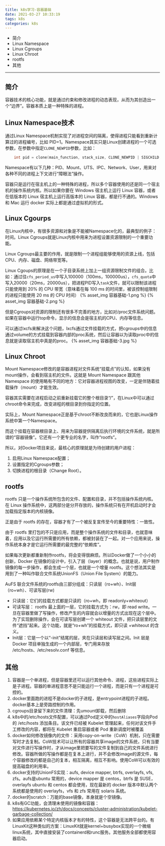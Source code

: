```yaml
---
title: k8s学习-容器基础
date: 2021-03-27 10:33:19
tags: k8s
categories: k8s
---
```


* 简介
* Linux Namespace
* Linux Cgroups
* Linux Chroot
* rootfs
* 其他
  
------

<!-- more -->
## 简介

容器技术的核心功能，就是通过约束和修改进程的动态表现，从而为其创造出一个“边界”。容器本质上是一种特殊的进程。

## Linux Namespace技术
通过Linux Namespace机制实现了对进程空间的隔离，使得进程只能看到重新计算过的进程编号，比如 PID=1。Namespace其实只是Linux创建进程的一个可选参数，在参数中指定`CLONE_NEWPID`参数，比如：
```c
    int pid = clone(main_function, stack_size, CLONE_NEWPID | SIGCHILD, null)
```
Namespace有以下几种：PID、Mount、UTS、IPC、Network、User，用来对各种不同的进程上下文进行“障眼法”操作。

容器只是运行在宿主机上的一种特殊的进程，所以多个容器使用的还是同一个宿主机的操作系统内核。所以如果你要在 Windows 宿主机上运行 Linux 容器，或者在低版本的 Linux 宿主机上运行高版本的 Linux 容器，都是行不通的。Windows 和 Mac 运行 docker 实际上都是通过虚拟机的形式。

## Linux Cgourps
在Linux内核中，有很多资源和对象是不能被Namespace化的，最典型的例子：时间。Linux Cgroups就是Linux内核中用来为进程设置资源限制的一个重要功能。

Linux Cgroups最主要的作用，就是限制一个进程组能够使用的资源上线，包括CPU、内存、磁盘、网络带宽等。

Linux Cgoups的原理是在一个子目录系统上加上一组资源限制文件的组合。比如：通过往`cfs_period_us`中写入100000（100ms，100000us），`cfs_quota`中写入20000（20ms，20000us），把进程PID写入`task`文件，就可以限制该进程只能使用到 20% 的 CPU 带宽（意味着在每 100 ms 的时间里，被该控制组限制的进程只能使用 20 ms 的 CPU 时间）
{% asset_img 容器基础-1.png %}
{% asset_img 容器基础-2.png %}

但是Cgroups对资源的限制还有很多不完善的地方，比如对/proc文件系统问题。如果在容器中运行top命令，显示的信息会是宿主机的CPU、内存等信息。

可以通过lxcfs来解决这个问题，lxcfs通过文件挂载的方式，把cgroups中的信息通过volume的方式挂载到容器内部的proc系统，然后让容器以为读取proc中的信息就是读取宿主机中真是的proc。
{% asset_img 容器基础-3.jpg %}

## Linux Chroot
Mount Namespace修改的是容器进程对文件系统“挂载点”的认知，如果没有mount操作，会看到宿主机的文件。这就是 Mount Namespace 跟其他 Namespace 的使用略有不同的地方：它对容器进程视图的改变，一定是伴随着挂载操作（mount）才能生效。

容器其实需要在进程启动之前重新挂载它的整个根目录“/”，在Linux中可以通过chroot命令来完成，改变进程的根目录到你指定的位置。

实际上，Mount Namespace正是基于chroot不断改良而来的，它也是Linux操作系统中第一个Namespace。

而这个挂载在容器根目录上、用来为容器提供隔离后执行环境的文件系统，就是所谓的“容器镜像”。它还有一个更专业的名字，叫作“rootfs”。

所以，对Docker项目来说，最核心的原理就是为待创建的用户进程：
1. 启用Linux Namespace配置；
2. 设置指定的Cgroups参数；
3. 切换进程的根目录（Change Root）。

## rootfs
rootfs 只是一个操作系统所包含的文件、配置和目录，并不包括操作系统内核。在 Linux 操作系统中，这两部分是分开存放的，操作系统只有在开机启动时才会加载指定版本的内核镜像。

正是由于 rootfs 的存在，容器才有了一个被反复宣传至今的重要特性：一致性。

由于 rootfs 里打包的不只是应用，而是整个操作系统的文件和目录，也就意味着，应用以及它运行所需要的所有依赖，都被封装在了一起。对一个应用来说，操作系统本身才是它运行所需要的最完整的“依赖库”。

如果每次更新都重新制作rootfs，将会变得很麻烦。所以Docker做了一个小小的创新，Docker 在镜像的设计中，引入了层（layer）的概念。也就是说，用户制作镜像的每一步操作，都会生成一个层，也就是一个增量 rootfs。这个想法其实是用到了一种叫作联合文件系统UnionFS（Union File System）的能力。

AuFS 联合文件系统的rootfs由三部分组成：只读层（ro+wh）、Init层（ro+wh）、可读写层(rw)
* 只读层：它们的挂载方式都是只读的（ro+wh，即 readonly+whiteout）
* 可读写层： rootfs 最上面的一层，它的挂载方式为：rw，即 read write。一旦在容器里做了写操作，修改产生的内容就会以增量的方式出现在这个层中。为了实现删除操作，会在可读写层创建一个 whiteout 文件，把只读层里的文件“遮挡”起来。这个功能，就是“ro+wh”的挂载方式，即只读 +whiteout 的含义。
* Init层：它是一个以“-init”结尾的层，夹在只读层和读写层之间。Init 层是 Docker 项目单独生成的一个内部层，专门用来存放 /etc/hosts、/etc/resolv.conf 等信息。


## 其他
1. 容器是一个单进程，但是容器里还可以运行其他命令、进程，这些进程实际上是子进程。容器的单进程意思不是只能运行一个进程，而是只有一个进程是可控的。
2. docker里面跑的进程不是docker的子进程，是entrypoint进程的子进程。docker基本上是旁路控制的作用。
3. cgroups目录留下来的文件清理：先umount卸载，然后删除
4. k8s中的/etc/hosts文件配置，可以通过Pod定义中的`hostAliases`字段向Pod的 /etc/hosts 添加条目。该文件已经被 Kubelet 管理起来，任何对该文件手工修改的内容，都将在 Kubelet 重启容器或者 Pod 重新调度时被覆盖
5. docker如何修改镜像内的文件：采用copy-on-write（CoW）机制，只在需要写时才去复制。CoW技术可以让所有的容器共享image的文件系统，只有当要对文件进行写操作时，才从image里把要写的文件复制到自己的文件系统进行修改。容器所做的写操作都是在复本上进行，并不会修改image的源文件，每个容器修改的都是自己的复本，相互隔离，相互不影响。使用CoW可以有效的提高磁盘的利用率。
6. docker支持的UnionFS实现：aufs, device mapper, btrfs, overlayfs, vfs, zfs。aufs是ubuntu 常用的，device mapper 是 centos，btrfs 是 SUSE，overlayfs ubuntu 和 centos 都会使用，现在最新的 docker 版本中默认两个系统都是使用的 overlayfs，vfs 和 zfs 常用在 solaris 系统。
7. docker的scratch：万能的base镜像，本身就是个空镜像。
8. k8s有GC功能，会清理未使用的镜像和容器：https://kubernetes.io/zh/docs/concepts/cluster-administration/kubelet-garbage-collection/
9. 如果应用依赖某个特定内核版本才有的特性，这个容器是无法跨平台的。有LinuxKit这种类似的方案：LinuxKit就是kernel+busybox实现的一个微缩linux系统，其中直接安装了containerd和runc服务。其他服务全部都使用容器启动。